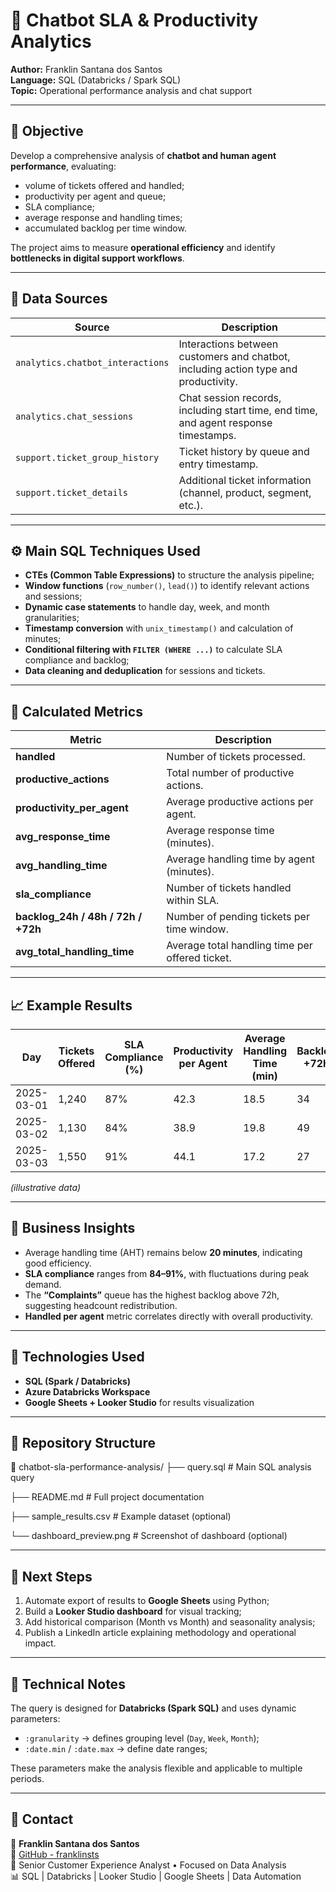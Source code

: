 # 🤖 Chatbot SLA & Productivity Analytics  

**Author:** Franklin Santana dos Santos  
**Language:** SQL (Databricks / Spark SQL)  
**Topic:** Operational performance analysis and chat support  

---

## 🏁 Objective  

Develop a comprehensive analysis of **chatbot and human agent performance**, evaluating:  
- volume of tickets offered and handled;  
- productivity per agent and queue;  
- SLA compliance;  
- average response and handling times;  
- accumulated backlog per time window.  

The project aims to measure **operational efficiency** and identify **bottlenecks in digital support workflows**.

---

## 🧩 Data Sources  

| Source | Description |
|-------|------------|
| `analytics.chatbot_interactions` | Interactions between customers and chatbot, including action type and productivity. |
| `analytics.chat_sessions` | Chat session records, including start time, end time, and agent response timestamps. |
| `support.ticket_group_history` | Ticket history by queue and entry timestamp. |
| `support.ticket_details` | Additional ticket information (channel, product, segment, etc.). |

---

## ⚙️ Main SQL Techniques Used  

- **CTEs (Common Table Expressions)** to structure the analysis pipeline;  
- **Window functions** (`row_number()`, `lead()`) to identify relevant actions and sessions;  
- **Dynamic case statements** to handle day, week, and month granularities;  
- **Timestamp conversion** with `unix_timestamp()` and calculation of minutes;  
- **Conditional filtering with `FILTER (WHERE ...)`** to calculate SLA compliance and backlog;  
- **Data cleaning and deduplication** for sessions and tickets.  

---

## 🧮 Calculated Metrics  

| Metric | Description |
|--------|------------|
| **handled** | Number of tickets processed. |
| **productive_actions** | Total number of productive actions. |
| **productivity_per_agent** | Average productive actions per agent. |
| **avg_response_time** | Average response time (minutes). |
| **avg_handling_time** | Average handling time by agent (minutes). |
| **sla_compliance** | Number of tickets handled within SLA. |
| **backlog_24h / 48h / 72h / +72h** | Number of pending tickets per time window. |
| **avg_total_handling_time** | Average total handling time per offered ticket. |

---

## 📈 Example Results  

| Day | Tickets Offered | SLA Compliance (%) | Productivity per Agent | Average Handling Time (min) | Backlog +72h |
|-----|----------------|------------------|-----------------------|----------------------------|--------------|
| 2025-03-01 | 1,240 | 87% | 42.3 | 18.5 | 34 |
| 2025-03-02 | 1,130 | 84% | 38.9 | 19.8 | 49 |
| 2025-03-03 | 1,550 | 91% | 44.1 | 17.2 | 27 |

*(illustrative data)*

---

## 💼 Business Insights  

- Average handling time (AHT) remains below **20 minutes**, indicating good efficiency.  
- **SLA compliance** ranges from **84–91%**, with fluctuations during peak demand.  
- The **“Complaints”** queue has the highest backlog above 72h, suggesting headcount redistribution.  
- **Handled per agent** metric correlates directly with overall productivity.  

---

## 🧰 Technologies Used  

- **SQL (Spark / Databricks)**  
- **Azure Databricks Workspace**  
- **Google Sheets + Looker Studio** for results visualization  

---

## 🧱 Repository Structure  

📁 chatbot-sla-performance-analysis/
├── query.sql # Main SQL analysis query

├── README.md # Full project documentation

├── sample_results.csv # Example dataset (optional)

└── dashboard_preview.png # Screenshot of dashboard (optional)


---

## 🚀 Next Steps  

1. Automate export of results to **Google Sheets** using Python;  
2. Build a **Looker Studio dashboard** for visual tracking;  
3. Add historical comparison (Month vs Month) and seasonality analysis;  
4. Publish a LinkedIn article explaining methodology and operational impact.  

---

## 🧠 Technical Notes  

The query is designed for **Databricks (Spark SQL)** and uses dynamic parameters:  
- `:granularity` → defines grouping level (`Day`, `Week`, `Month`);  
- `:date.min` / `:date.max` → define date ranges;  

These parameters make the analysis flexible and applicable to multiple periods.

---

## 📎 Contact  

👤 **Franklin Santana dos Santos**  
🔗 [GitHub - franklinsts](https://github.com/franklinsts)  
💼 Senior Customer Experience Analyst • Focused on Data Analysis  
📊 SQL | Databricks | Looker Studio | Google Sheets | Data Automation  

